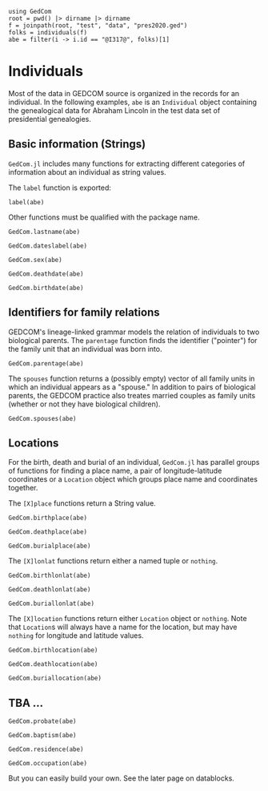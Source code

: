 ```@setup indis
using GedCom
root = pwd() |> dirname |> dirname
f = joinpath(root, "test", "data", "pres2020.ged")
folks = individuals(f)
abe = filter(i -> i.id == "@I317@", folks)[1]
```

# Individuals

Most of the data in GEDCOM source is organized in the records for an individual.  In the following examples, `abe` is an `Individual` object containing the genealogical data for Abraham Lincoln in the test data set of presidential genealogies.



## Basic information (Strings)

`GedCom.jl` includes many functions for extracting different categories of information about an individual as string values.

The `label` function is exported:

```@example indis
label(abe)
```

Other functions must be qualified with the package name.


```@example indis
GedCom.lastname(abe)
```
```@example indis
GedCom.dateslabel(abe)
```
```@example indis
GedCom.sex(abe)
```
```@example indis
GedCom.deathdate(abe)
```
```@example indis
GedCom.birthdate(abe)
```

## Identifiers for family relations

GEDCOM's lineage-linked grammar models the relation of individuals to two biological parents.  The `parentage` function finds the identifier ("pointer") for the family unit that an individual was born into.

```@example indis
GedCom.parentage(abe)
```


The `spouses` function returns a (possibly empty) vector of all family units in which an individual appears as a "spouse."  In addition to pairs of biological parents, the GEDCOM practice also treates married couples as family units (whether or not they have biological children).

```@example indis
GedCom.spouses(abe)
```



## Locations

For the birth, death and burial of an individual, `GedCom.jl` has parallel groups of functions for finding a place name, a pair of longitude-latitude coordinates or a `Location` object which groups place name and coordinates together.

The `[X]place` functions return a String value.

```@example indis
GedCom.birthplace(abe)
```
```@example indis
GedCom.deathplace(abe)
```
```@example indis
GedCom.burialplace(abe)
```

The `[X]lonlat` functions return either a named tuple or `nothing`.

```@example indis
GedCom.birthlonlat(abe)
```
```@example indis
GedCom.deathlonlat(abe)
```
```@example indis
GedCom.buriallonlat(abe)
```

The `[X]location` functions return either `Location` object or `nothing`.  Note that `Location`s will always have a name for the location, but may have `nothing` for longitude and latitude values.


```@example indis
GedCom.birthlocation(abe)
```


```@example indis
GedCom.deathlocation(abe)
```

```@example indis
GedCom.buriallocation(abe)
```

## TBA ...

```@example indis
GedCom.probate(abe)
```
```@example indis
GedCom.baptism(abe)
```
```@example indis
GedCom.residence(abe)
```
```@example indis
GedCom.occupation(abe)
```

But you can easily build your own.  See the later page on datablocks.